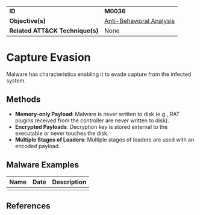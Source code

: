 |||
|---------|------------------------|
|**ID**|**M0036**|
|**Objective(s)**|[Anti-Behavioral Analysis](https://github.com/MBCProject/mbc-markdown/tree/master/anti-behavioral-analysis)|
|**Related ATT&CK Technique(s)**|None|

Capture Evasion
===============
Malware has characteristics enabling it to evade capture from the infected system.

Methods
-------
* **Memory-only Payload**: Malware is never written to disk (e.g., RAT plugins received from the controller are never written to disk).
* **Encrypted Payloads**: Decryption key is stored external to the executable or never touches the disk.
* **Multiple Stages of Loaders**: Multiple stages of loaders are used with an encoded payload.

Malware Examples
----------------
|Name|Date|Description|
|-----------------------------|-----------|-----------------------------|
| | | |

References
----------

 
 
